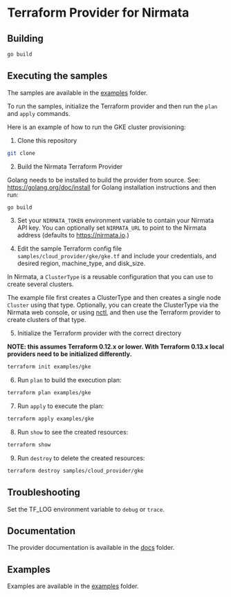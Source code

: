 # Terraform Provider for Nirmata

## Building

````bash
go build
````

## Executing the samples

The samples are available in the [examples](examples) folder.

To run the samples, initialize the Terraform provider and then run the `plan` and `apply` commands. 

Here is an example of how to run the GKE cluster provisioning:

1. Clone this repository

```bash
git clone 
```

2. Build the Nirmata Terraform Provider

Golang needs to be installed to build the provider from source. See: https://golang.org/doc/install for Golang installation instructions and then run:

```bash
go build
```

3. Set your `NIRMATA_TOKEN` environment variable to contain your Nirmata API key. You can optionally set `NIRMATA_URL` to point to the Nirmata address (defaults to https://nirmata.io.)

4. Edit the sample Terraform config file `samples/cloud_provider/gke/gke.tf` and include your credentials, and desired region, machine_type, and disk_size.

In Nirmata, a `ClusterType` is a reusable configuration that you can use to create several clusters. 

The example file first creates a ClusterType and then creates a single node `Cluster` using that type. Optionally, you can create the ClusterType via the Nirmata web console, or using 
[nctl](https://downloads.nirmata.io/nctl/downloads/), and then use the Terraform provider to create clusters of that type.

5. Initialize the Terraform provider with the correct directory

**NOTE: this assumes Terraform 0.12.x or lower. With Terraform 0.13.x local providers need to be initialized differently.** 

```bash
terraform init examples/gke
```

6. Run `plan` to build the execution plan:

```bash
terraform plan examples/gke
```

7. Run `apply` to execute the plan:

```bash
terraform apply examples/gke
```

8. Run `show` to see the created resources:

```bash
terraform show
```

9. Run `destroy` to delete the created resources:

````bash
terraform destroy samples/cloud_provider/gke
````

## Troubleshooting

Set the TF_LOG environment variable to `debug` or `trace`.


## Documentation

The provider documentation is available in the [docs](./docs) folder.


## Examples

Examples are available in the [examples](./examples) folder.
